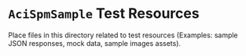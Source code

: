 # `AciSpmSample` Test Resources

Place files in this directory related to test resources (Examples: sample JSON responses, mock data, sample images assets).
